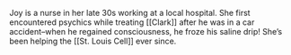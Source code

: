 Joy is a nurse in her late 30s working at a local hospital. She first encountered psychics while treating [[Clark]] after he was in a car accident–when he regained consciousness, he froze his saline drip! She’s been helping the [[St. Louis Cell]] ever since.

